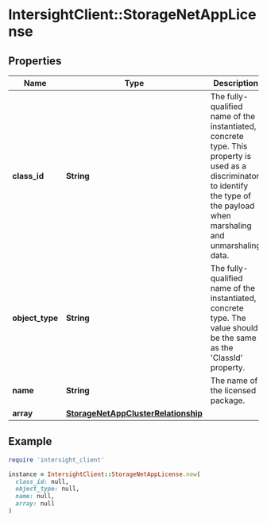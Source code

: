# IntersightClient::StorageNetAppLicense

## Properties

| Name | Type | Description | Notes |
| ---- | ---- | ----------- | ----- |
| **class_id** | **String** | The fully-qualified name of the instantiated, concrete type. This property is used as a discriminator to identify the type of the payload when marshaling and unmarshaling data. | [default to &#39;storage.NetAppLicense&#39;] |
| **object_type** | **String** | The fully-qualified name of the instantiated, concrete type. The value should be the same as the &#39;ClassId&#39; property. | [default to &#39;storage.NetAppLicense&#39;] |
| **name** | **String** | The name of the licensed package. | [optional][readonly] |
| **array** | [**StorageNetAppClusterRelationship**](StorageNetAppClusterRelationship.md) |  | [optional] |

## Example

```ruby
require 'intersight_client'

instance = IntersightClient::StorageNetAppLicense.new(
  class_id: null,
  object_type: null,
  name: null,
  array: null
)
```

